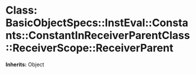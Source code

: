 # Class: BasicObjectSpecs::InstEval::Constants::ConstantInReceiverParentClass::ReceiverScope::ReceiverParent
**Inherits:** Object
    




